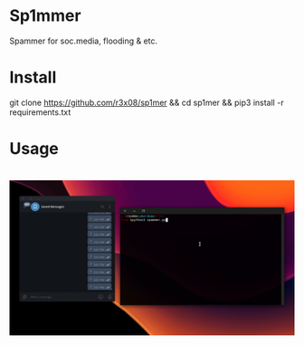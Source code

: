 # Sp1mmer
Spammer for soc.media, flooding & etc.
# Install
git clone https://github.com/r3x08/sp1mer && cd sp1mer && pip3 install -r requirements.txt 
# Usage
# ![screen-gif](./result.gif)
